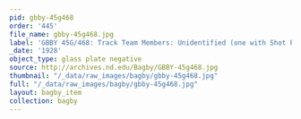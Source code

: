 ```yaml
---
pid: gbby-45g468
order: '445'
file_name: gbby-45g468.jpg
label: 'GBBY 45G/468: Track Team Members: Unidentified (one with Shot Put) - 1928'
_date: '1928'
object_type: glass plate negative
source: http://archives.nd.edu/Bagby/GBBY-45g468.jpg
thumbnail: "/_data/raw_images/bagby/gbby-45g468.jpg"
full: "/_data/raw_images/bagby/gbby-45g468.jpg"
layout: bagby_item
collection: bagby
---
```

